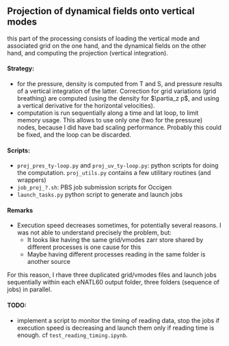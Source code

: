 ## Projection of dynamical fields onto vertical modes
this part of the processing consists of loading the vertical mode and associated grid on the one hand, and the dynamical fields on the other hand, and computing the projection (vertical integration). 

#### Strategy:
* for the pressure, density is computed from T and S, and pressure results of a vertical integration of the latter. Correction for grid variations (grid breathing) are computed (using the density for $\partia_z p$, and using a vertical derivative for the horizontal velocities).
* computation is run sequentially along a time and lat loop, to limit memory usage. This allows to use only one (two for the pressure) nodes, because I did have bad scaling performance. Probably this could be fixed, and the loop can be discarded.

#### Scripts: 
* `proj_pres_ty-loop.py` and `proj_uv_ty-loop.py`: python scripts for doing the computation. `proj_utils.py` contains a few utilitary routines (and wrappers)
* `job_proj_?.sh`: PBS job submission scripts for Occigen
* `launch_tasks.py` python script to generate and launch jobs

#### Remarks
* Execution speed decreases sometimes, for potentially several reasons. I was not able to understand precisely the problem, but:
	* It looks like having the same grid/vmodes zarr store shared by different processes is one cause for this
	* Maybe having different processes reading in the same folder is another source

For this reason, I rhave three duplicated grid/vmodes files and launch jobs sequentially within each eNATL60 output folder, three folders (sequence of jobs) in parallel.

#### TODO: 
* implement a script to monitor the timing of reading data, stop the jobs if execution speed is decreasing and launch them only if reading time is enough. cf `test_reading_timing.ipynb`.